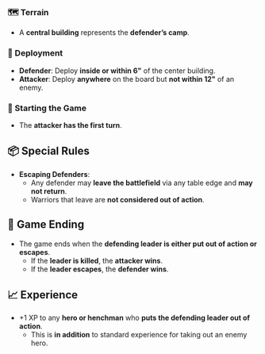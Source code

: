 ### 🗺️ Terrain
- A **central building** represents the **defender’s camp**.
### 🚦 Deployment
- **Defender**: Deploy **inside or within 6"** of the center building.
- **Attacker**: Deploy **anywhere** on the board but **not within 12"** of an enemy.
### 🎲 Starting the Game
- The **attacker has the first turn**.
## 📦 Special Rules
- **Escaping Defenders**:
    - Any defender may **leave the battlefield** via any table edge and **may not return**.
    - Warriors that leave are **not considered out of action**.
## 🏁 Game Ending
- The game ends when the **defending leader is either put out of action or escapes**.
    - If the **leader is killed**, the **attacker wins**.
    - If the **leader escapes**, the **defender wins**.
## 📈 Experience
- +1 XP to any **hero or henchman** who **puts the defending leader out of action**.
    - This is **in addition** to standard experience for taking out an enemy hero.
